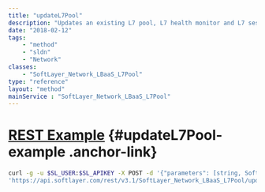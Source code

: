 ```yaml
---
title: "updateL7Pool"
description: "Updates an existing L7 pool, L7 health monitor and L7 session affinity. "
date: "2018-02-12"
tags:
    - "method"
    - "sldn"
    - "Network"
classes:
    - "SoftLayer_Network_LBaaS_L7Pool"
type: "reference"
layout: "method"
mainService : "SoftLayer_Network_LBaaS_L7Pool"
---
```


# [REST Example](#updateL7Pool-example) <a href="/article/rest/"><i class="fas fa-question"></i></a> {#updateL7Pool-example .anchor-link} 
```bash
curl -g -u $SL_USER:$SL_APIKEY -X POST -d '{"parameters": [string, SoftLayer_Network_LBaaS_L7Pool, SoftLayer_Network_LBaaS_L7HealthMonitor, SoftLayer_Network_LBaaS_L7SessionAffinity]}' \
'https://api.softlayer.com/rest/v3.1/SoftLayer_Network_LBaaS_L7Pool/updateL7Pool'
```
